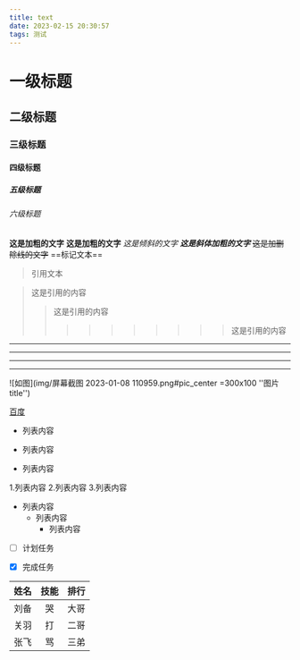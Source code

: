 ```yaml
---
title: text
date: 2023-02-15 20:30:57
tags: 测试
---
```


# 一级标题
## 二级标题
### 三级标题
#### 四级标题
##### 五级标题
###### 六级标题


**这是加粗的文字** __这是加粗的文字__
*这是倾斜的文字*
***这是斜体加粗的文字***
~~这是加删除线的文字~~
==标记文本==
> 引用文本


>这是引用的内容
>>这是引用的内容
>>>>>>>>>>这是引用的内容


---
----
***
*****

![如图](img/屏幕截图 2023-01-08 110959.png#pic_center =300x100 ''图片title'')

[百度](http://baidu.com)


- 列表内容
+ 列表内容
* 列表内容

1.列表内容
2.列表内容
3.列表内容


+ 列表内容
   + 列表内容
   		+ 列表内容


- [ ] 计划任务
- [x] 完成任务



姓名|技能|排行
--|:--:|--:
刘备|哭|大哥
关羽|打|二哥
张飞|骂|三弟


